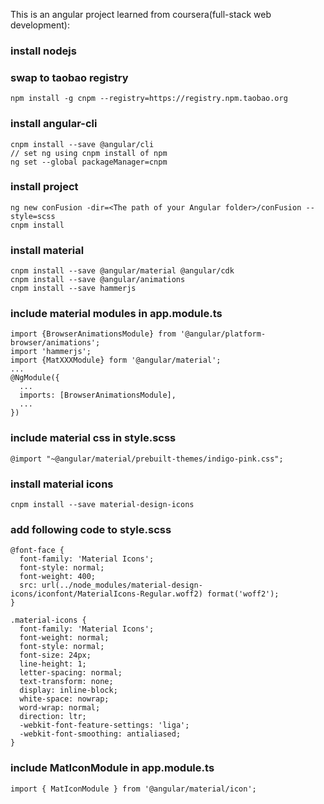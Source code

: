 This is an angular project learned from coursera(full-stack web development):
### install nodejs
### swap to taobao registry
```
npm install -g cnpm --registry=https://registry.npm.taobao.org
```
### install angular-cli
```
cnpm install --save @angular/cli
// set ng using cnpm install of npm 
ng set --global packageManager=cnpm
```
### install project
```
ng new conFusion -dir=<The path of your Angular folder>/conFusion --style=scss
cnpm install
```
### install material
```
cnpm install --save @angular/material @angular/cdk
cnpm install --save @angular/animations
cnpm install --save hammerjs
```
### include material modules in app.module.ts
```
import {BrowserAnimationsModule} from '@angular/platform-browser/animations';
import 'hammerjs';
import {MatXXXModule} form '@angular/material';
...
@NgModule({
  ...
  imports: [BrowserAnimationsModule],
  ...
})
```
### include material css in style.scss
```
@import "~@angular/material/prebuilt-themes/indigo-pink.css";
```
### install material icons
```
cnpm install --save material-design-icons
```
### add following code to style.scss
```
@font-face {
  font-family: 'Material Icons';
  font-style: normal;
  font-weight: 400;
  src: url(../node_modules/material-design-icons/iconfont/MaterialIcons-Regular.woff2) format('woff2');
}

.material-icons {
  font-family: 'Material Icons';
  font-weight: normal;
  font-style: normal;
  font-size: 24px;
  line-height: 1;
  letter-spacing: normal;
  text-transform: none;
  display: inline-block;
  white-space: nowrap;
  word-wrap: normal;
  direction: ltr;
  -webkit-font-feature-settings: 'liga';
  -webkit-font-smoothing: antialiased;
}
```
### include MatIconModule in app.module.ts
```
import { MatIconModule } from '@angular/material/icon';
```
